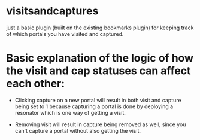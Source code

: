 visitsandcaptures
=================

just a basic plugin (built on the existing bookmarks plugin) for keeping track of which portals you have visited and captured.

Basic explanation of the logic of how the visit and cap statuses can affect each other:
===============================

* Clicking capture on a new portal will result in both visit and capture being set to 1 because capturing a portal is done by deploying a resonator which is one way of getting a visit.

* Removing visit will result in capture being removed as well, since you can't capture a portal without also getting the visit. 
